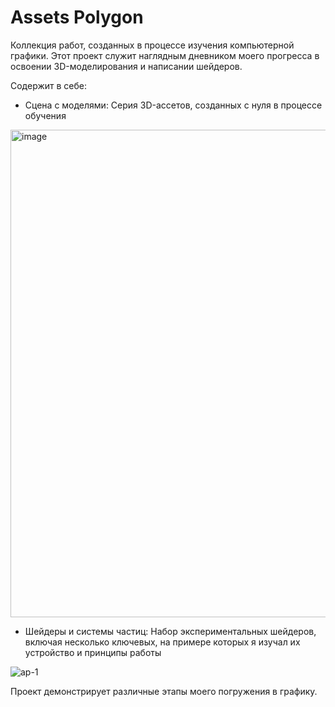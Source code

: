 # Assets Polygon

Коллекция работ, созданных в процессе изучения компьютерной графики. Этот проект служит наглядным дневником моего прогресса в освоении 3D-моделирования и написании шейдеров.

Содержит в себе:
*   Сцена с моделями: Серия 3D-ассетов, созданных с нуля в процессе обучения

<img width="1471" height="780" alt="image" src="https://github.com/user-attachments/assets/115bd604-e4d7-4424-8f0f-d1d2619b6cb3" />

*   Шейдеры и системы частиц: Набор экспериментальных шейдеров, включая несколько ключевых, на примере которых я изучал их устройство и принципы работы

![ap-1](https://github.com/user-attachments/assets/3506f6c9-24b0-404f-a085-460f3862cbdd)


Проект демонстрирует различные этапы моего погружения в графику.
